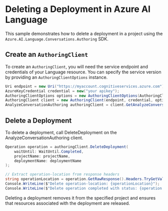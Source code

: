 # Deleting a Deployment in Azure AI Language

This sample demonstrates how to delete a deployment in a project using the `Azure.AI.Language.Conversations.Authoring` SDK.

## Create an `AuthoringClient`

To create an `AuthoringClient`, you will need the service endpoint and credentials of your Language resource. You can specify the service version by providing an `AuthoringClientOptions` instance.

```C# Snippet:CreateAuthoringClientForSpecificApiVersion
Uri endpoint = new Uri("https://myaccount.cognitiveservices.azure.com");
AzureKeyCredential credential = new("your apikey");
AuthoringClientOptions options = new AuthoringClientOptions(AuthoringClientOptions.ServiceVersion.V2024_11_15_Preview);
AuthoringClient client = new AuthoringClient(endpoint, credential, options);
AnalyzeConversationAuthoring authoringClient = client.GetAnalyzeConversationAuthoringClient();
```

## Delete a Deployment

To delete a deployment, call DeleteDeployment on the AnalyzeConversationAuthoring client.

```C# Snippet:Sample13_ConversationsAuthoring_DeleteDeployment
Operation operation = authoringClient.DeleteDeployment(
    waitUntil: WaitUntil.Completed,
    projectName: projectName,
    deploymentName: deploymentName
);

// Extract operation-location from response headers
string operationLocation = operation.GetRawResponse().Headers.TryGetValue("operation-location", out var location) ? location : "Not found";
Console.WriteLine($"Delete operation-location: {operationLocation}");
Console.WriteLine($"Delete operation completed with status: {operation.GetRawResponse().Status}");
```

Deleting a deployment removes it from the specified project and ensures that resources associated with the deployment are released.
